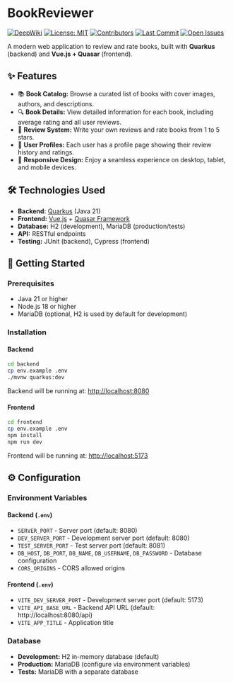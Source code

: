 # BookReviewer

[![DeepWiki](https://deepwiki.com/badge.svg)](https://deepwiki.com/YerayBrito/BookReviewer)
[![License: MIT](https://img.shields.io/badge/License-MIT-green.svg)](https://opensource.org/licenses/MIT)
[![Contributors](https://img.shields.io/github/contributors/YerayBrito/BookReviewer?style=flat-square)](https://github.com/YerayBrito/BookReviewer/graphs/contributors)
[![Last Commit](https://img.shields.io/github/last-commit/YerayBrito/BookReviewer)](https://github.com/YerayBrito/BookReviewer/commits/develop)
[![Open Issues](https://img.shields.io/github/issues/YerayBrito/BookReviewer?style=flat-square)](https://github.com/YerayBrito/BookReviewer/issues)

A modern web application to review and rate books, built with **Quarkus** (backend) and **Vue.js + Quasar** (frontend).


## ✨ Features

- 📚 **Book Catalog:** Browse a curated list of books with cover images, authors, and descriptions.
- 🔍 **Book Details:** View detailed information for each book, including average rating and all user reviews.
- 📝 **Review System:** Write your own reviews and rate books from 1 to 5 stars.
- 👤 **User Profiles:** Each user has a profile page showing their review history and ratings.
- 📱 **Responsive Design:** Enjoy a seamless experience on desktop, tablet, and mobile devices.


## 🛠️ Technologies Used

- **Backend:** [Quarkus](https://quarkus.io/) (Java 21)
- **Frontend:** [Vue.js](https://vuejs.org/) + [Quasar Framework](https://quasar.dev/)
- **Database:** H2 (development), MariaDB (production/tests)
- **API:** RESTful endpoints
- **Testing:** JUnit (backend), Cypress (frontend)


## 🚀 Getting Started

### Prerequisites

- Java 21 or higher
- Node.js 18 or higher
- MariaDB (optional, H2 is used by default for development)

### Installation

#### Backend

```bash
cd backend
cp env.example .env
./mvnw quarkus:dev
```
Backend will be running at: [http://localhost:8080](http://localhost:8080)

#### Frontend

```bash
cd frontend
cp env.example .env
npm install
npm run dev
```
Frontend will be running at: [http://localhost:5173](http://localhost:5173)


## ⚙️ Configuration

### Environment Variables

#### Backend (`.env`)
- `SERVER_PORT` - Server port (default: 8080)
- `DEV_SERVER_PORT` - Development server port (default: 8080)
- `TEST_SERVER_PORT` - Test server port (default: 8081)
- `DB_HOST`, `DB_PORT`, `DB_NAME`, `DB_USERNAME`, `DB_PASSWORD` - Database configuration
- `CORS_ORIGINS` - CORS allowed origins

#### Frontend (`.env`)
- `VITE_DEV_SERVER_PORT` - Development server port (default: 5173)
- `VITE_API_BASE_URL` - Backend API URL (default: http://localhost:8080/api)
- `VITE_APP_TITLE` - Application title

### Database

- **Development:** H2 in-memory database (default)
- **Production:** MariaDB (configure via environment variables)
- **Tests:** MariaDB with a separate database
